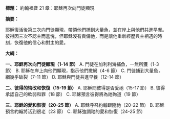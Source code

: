 **標題：** 約翰福音 21 章：耶穌再次向門徒顯現

**摘要：**

耶穌復活後第三次向門徒顯現，帶領他們捕到大量魚，並在岸上與他們共進早餐。彼得因三次不認主而羞愧，但耶穌沒有責備他，而是讓他重新經歷與主相遇的時刻，恢復他的信心和對主的愛。

**大綱：**

**一、耶穌再次向門徒顯現（1-14 節）**
    A. 門徒在加利利海捕魚，一無所獲（1-3 節）
    B. 耶穌在岸上向他們顯現，指示他們撒網（4-6 節）
    C. 門徒捕到大量魚，網幾乎破裂（7-11 節）
    D. 耶穌與門徒共進早餐（12-14 節）

**二、彼得的悔改和恢復（15-19 節）**
    A. 耶穌問彼得是否愛祂（15-17 節）
    B. 彼得承認自己的軟弱和罪（18 節）
    C. 耶穌預言彼得將為祂殉道（19 節）

**三、耶穌的愛和恢復（20-25 節）**
    A. 耶穌呼召約翰跟隨祂（20-22 節）
    B. 耶穌預言約翰將活到很老（23 節）
    C. 耶穌強調祂的愛和恢復（24-25 節）